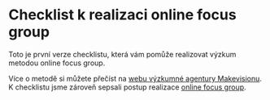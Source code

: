 # Checklist k realizaci online focus group
Toto je první verze checklistu, která vám pomůže realizovat výzkum metodou online focus group.

Více o metodě si můžete přečíst na [webu výzkumné agentury Makevisionu](https://makevision.cz/online-focus-group/).
K checklistu jsme zároveň sepsali postup realizace [online focus group](https://sos.nautie.net/cs/category/realizace-online-focus-group-rq4374/).
